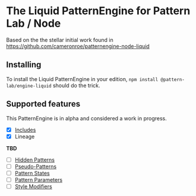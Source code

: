 # The Liquid PatternEngine for Pattern Lab / Node

Based on the the stellar initial work found in https://github.com/cameronroe/patternengine-node-liquid

## Installing

To install the Liquid PatternEngine in your edition, `npm install @pattern-lab/engine-liquid` should do the trick.

## Supported features

This PatternEngine is in alpha and considered a work in progress.

* [x] [Includes](https://patternlab.io/docs/including-patterns/)
* [x] Lineage

**TBD**

* [ ] [Hidden Patterns](https://patternlab.io/docs/hiding-patterns-in-the-navigation/)
* [ ] [Pseudo-Patterns](http://patternlab.io/docs/pattern-pseudo-patterns.html)
* [ ] [Pattern States](http://patternlab.io/docs/pattern-states.html)
* [ ] [Pattern Parameters](http://patternlab.io/docs/pattern-parameters.html)
* [ ] [Style Modifiers](http://patternlab.io/docs/pattern-stylemodifier.html)
